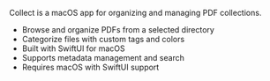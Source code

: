 Collect is a macOS app for organizing and managing PDF collections.

- Browse and organize PDFs from a selected directory
- Categorize files with custom tags and colors
- Built with SwiftUI for macOS
- Supports metadata management and search
- Requires macOS with SwiftUI support
